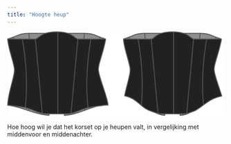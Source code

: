 ```yaml
---
title: "Hoogte heup"
---
```


![De optie voor heuphoogte bij Cathrin](./hiprise.svg)

Hoe hoog wil je dat het korset op je heupen valt, in vergelijking met middenvoor en middenachter.




